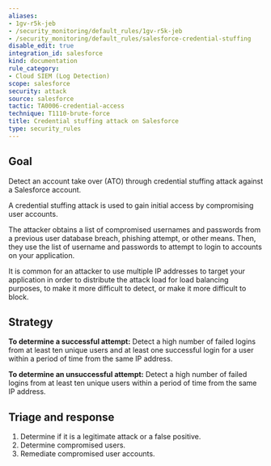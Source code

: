 ```yaml
---
aliases:
- 1gv-r5k-jeb
- /security_monitoring/default_rules/1gv-r5k-jeb
- /security_monitoring/default_rules/salesforce-credential-stuffing
disable_edit: true
integration_id: salesforce
kind: documentation
rule_category:
- Cloud SIEM (Log Detection)
scope: salesforce
security: attack
source: salesforce
tactic: TA0006-credential-access
technique: T1110-brute-force
title: Credential stuffing attack on Salesforce
type: security_rules
---
```


## Goal
Detect an account take over (ATO) through credential stuffing attack against a Salesforce account.

A credential stuffing attack is used to gain initial access by compromising user accounts.

The attacker obtains a list of compromised usernames and passwords from a previous user database breach, phishing attempt, or other means. Then, they use the list of username and passwords to attempt to login to accounts on your application.

It is common for an attacker to use multiple IP addresses to target your application in order to distribute the attack load for load balancing purposes, to make it more difficult to detect, or make it more difficult to block.

## Strategy
**To determine a successful attempt:** Detect a high number of failed logins from at least ten unique users and at least one successful login for a user within a period of time from the same IP address.

**To determine an unsuccessful attempt:** Detect a high number of failed logins from at least ten unique users within a period of time from the same IP address.

## Triage and response

1. Determine if it is a legitimate attack or a false positive.
2. Determine compromised users.
3. Remediate compromised user accounts.
